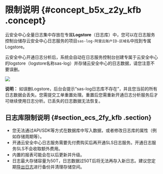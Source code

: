 # 限制说明 {#concept_b5x_z2y_kfb .concept}

云安全中心全量日志集中存放在专属**Logstore**（日志库）中，您可以在日志服务控制台储存云安全中心日志服务的项目`sas-log-阿里云账户ID-区域名`中找到专属Logstore。

云安全中心开通日志分析后，系统会自动在日志服务控制台创建专属于云安全中心的logstore（logstore名称sas-log）并存储云安全中心的日志数据，请您注意不要误删。

![](http://static-aliyun-doc.oss-cn-hangzhou.aliyuncs.com/assets/img/23593/155425998443150_zh-CN.png)

**说明：** 如误删Logstore，后台会提示“sas-log日志库不存在”，并且您当前的所有日志数据会丢失。您需提交工单重置处理。重置后您需重新开通日志分析服务后才可继续使用日志分析。已丢失的日志数据无法恢复。

## 日志库限制说明 {#section_ecs_2fy_kfb .section}

-   您无法通过API/SDK等方式在数据库中写入数据，或者修改日志库的属性（例如存储周期等）。
-   开通云安全中心日志服务需要先付费购买后再开通SLS日志服务。开通日志服务SLS不会收取额外费用。
-   内置的报表可能会在以后更新并升级。
-   日志最大存储容量为50T，日志数据过50T后将无法再存入新日志。建议您定期[导出日志](intl.zh-CN/用户指南/日志分析/导出日志.md#)进行备份并清理存储空间。

